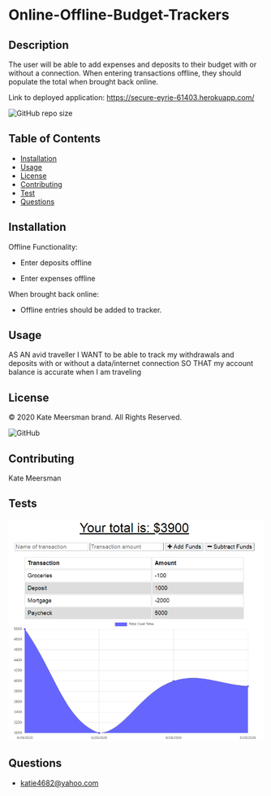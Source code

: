 # Online-Offline-Budget-Trackers

  ## Description
  The user will be able to add expenses and deposits to their budget with or without a connection. When entering transactions offline, they should populate the total when brought back online.

  Link to deployed application: https://secure-eyrie-61403.herokuapp.com/
  
  ![GitHub repo size](https://img.shields.io/github/repo-size/kmeerman624/Online-Offline-Budget-Trackers)

  ## Table of Contents
  * [Installation](#installation)
  * [Usage](#usage)
  * [License](#license)
  * [Contributing](#contributing)
  * [Test](#tests)
  * [Questions](#questions) 

  ## Installation
  Offline Functionality:

  * Enter deposits offline

  * Enter expenses offline

  When brought back online:

  * Offline entries should be added to tracker.

  ## Usage
  AS AN avid traveller
  I WANT to be able to track my withdrawals and deposits with or without a data/internet connection
  SO THAT my account balance is accurate when I am traveling

  ## License
  © 2020 Kate Meersman brand. All Rights Reserved. 

  ![GitHub](https://img.shields.io/github/license/kmeerman624/Online-Offline-Budget-Trackers)

  ## Contributing
  Kate Meersman

  ## Tests

  ![image of test](./public/icons/budget.PNG)

  ## Questions
  * katie4682@yahoo.com